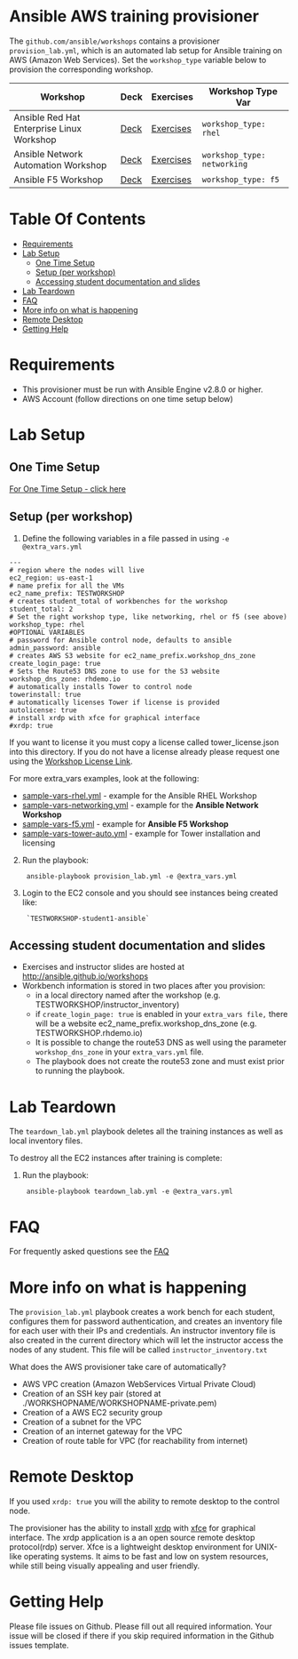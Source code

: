 # Ansible AWS training provisioner

The `github.com/ansible/workshops` contains a provisioner `provision_lab.yml`, which is an automated lab setup for Ansible training on AWS (Amazon Web Services).  Set the `workshop_type` variable below to provision the corresponding workshop.

| Workshop   | Deck  | Exercises  | Workshop Type Var   |
|---|---|---|---|
| Ansible Red Hat Enterprise Linux Workshop  | [Deck](https://ansible.github.io/workshops/decks/ansible_technical.pdf)  | [Exercises](../exercises/ansible_rhel) | `workshop_type: rhel`  |
| Ansible Network Automation Workshop  | [Deck](https://ansible.github.io/workshops/decks/ansible_network.pdf) | [Exercises](../exercises/ansible_network)  | `workshop_type: networking`  |
| Ansible F5 Workshop | [Deck](https://ansible.github.io/workshops/decks/ansible_f5.pdf) | [Exercises](../exercises/ansible_f5)   | `workshop_type: f5`   |

# Table Of Contents
- [Requirements](#requirements)
- [Lab Setup](#lab-setup)
  - [One Time Setup](#one-time-setup)
  - [Setup (per workshop)](#setup-per-workshop)
  - [Accessing student documentation and slides](#Accessing-student-documentation-and-slides)
- [Lab Teardown](#aws-teardown)
- [FAQ](../docs/faq.md)
- [More info on what is happening](#more-info-on-what-is-happening)
- [Remote Desktop](#remote-desktop)
- [Getting Help](#getting-help)

# Requirements
- This provisioner must be run with Ansible Engine v2.8.0 or higher.
- AWS Account (follow directions on one time setup below)

# Lab Setup

## One Time Setup
[For One Time Setup - click here](../docs/setup.md)

## Setup (per workshop)

1. Define the following variables in a file passed in using `-e @extra_vars.yml`

```
---
# region where the nodes will live
ec2_region: us-east-1
# name prefix for all the VMs
ec2_name_prefix: TESTWORKSHOP
# creates student_total of workbenches for the workshop
student_total: 2
# Set the right workshop type, like networking, rhel or f5 (see above)
workshop_type: rhel
#OPTIONAL VARIABLES
# password for Ansible control node, defaults to ansible
admin_password: ansible
# creates AWS S3 website for ec2_name_prefix.workshop_dns_zone
create_login_page: true                
# Sets the Route53 DNS zone to use for the S3 website
workshop_dns_zone: rhdemo.io           
# automatically installs Tower to control node
towerinstall: true                     
# automatically licenses Tower if license is provided
autolicense: true
# install xrdp with xfce for graphical interface
#xrdp: true
```

If you want to license it you must copy a license called tower_license.json into this directory.  If you do not have a license already please request one using the [Workshop License Link](https://www.ansible.com/workshop-license).

For more extra_vars examples, look at the following:
- [sample-vars-rhel.yml](sample_workshops/sample-vars-rhel.yml) - example for the Ansible RHEL Workshop
- [sample-vars-networking.yml](sample_workshops/sample-vars-networking.yml) - example for the **Ansible Network Workshop**
- [sample-vars-f5.yml](sample_workshops/sample-vars-f5.yml) - example for **Ansible F5 Workshop**
- [sample-vars-tower-auto.yml](sample_workshops/sample-vars-tower-auto.yml) - example for Tower installation and licensing

2. Run the playbook:

        ansible-playbook provision_lab.yml -e @extra_vars.yml

3. Login to the EC2 console and you should see instances being created like:

        `TESTWORKSHOP-student1-ansible`

## Accessing student documentation and slides

  - Exercises and instructor slides are hosted at http://ansible.github.io/workshops
  - Workbench information is stored in two places after you provision:
    - in a local directory named after the workshop (e.g. TESTWORKSHOP/instructor_inventory)
    - if `create_login_page: true` is enabled in your `extra_vars file,` there will be a website ec2_name_prefix.workshop_dns_zone (e.g. TESTWORKSHOP.rhdemo.io)
    - It is possible to change the route53 DNS as well using the parameter `workshop_dns_zone` in your `extra_vars.yml` file.
    - The playbook does not create the route53 zone and must exist prior to running the playbook.

# Lab Teardown

The `teardown_lab.yml` playbook deletes all the training instances as well as local inventory files.

To destroy all the EC2 instances after training is complete:

1. Run the playbook:

        ansible-playbook teardown_lab.yml -e @extra_vars.yml

# FAQ

For frequently asked questions see the [FAQ](../docs/faq.md)

# More info on what is happening

The `provision_lab.yml` playbook creates a work bench for each student, configures them for password authentication, and creates an inventory file for each user with their IPs and credentials. An instructor inventory file is also created in the current directory which will let the instructor access the nodes of any student.  This file will be called `instructor_inventory.txt`

What does the AWS provisioner take care of automatically?
- AWS VPC creation (Amazon WebServices Virtual Private Cloud)
- Creation of an SSH key pair (stored at ./WORKSHOPNAME/WORKSHOPNAME-private.pem)
- Creation of a AWS EC2 security group
- Creation of a subnet for the VPC
- Creation of an internet gateway for the VPC
- Creation of route table for VPC (for reachability from internet)

# Remote Desktop

If you used `xrdp: true` you will the ability to remote desktop to the control node.

The provisioner has the ability to install [xrdp](http://www.xrdp.org/) with [xfce](https://xfce.org/) for graphical interface. The xrdp application is a an open source remote desktop protocol(rdp) server. Xfce is a lightweight desktop environment for UNIX-like operating systems. It aims to be fast and low on system resources, while still being visually appealing and user friendly.

# Getting Help

Please file issues on Github.  Please fill out all required information.  Your issue will be closed if there if you skip required information in the Github issues template.
